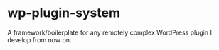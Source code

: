 # wp-plugin-system
A framework/boilerplate for any remotely complex WordPress plugin I develop from now on.
